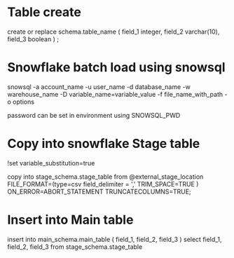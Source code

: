 # Table create
 create or replace schema.table_name
 (
 field_1 integer, 
 field_2 varchar(10),
 field_3 boolean
 ) ;

# Snowflake batch load using snowsql

snowsql -a account_name -u user_name -d database_name -w warehouse_name -D variable_name=variable_value -f file_name_with_path -o options

password can be set in environment using SNOWSQL_PWD

# Copy into snowflake Stage table
!set variable_substitution=true

copy into stage_schema.stage_table
from @external_stage_location
FILE_FORMAT=(type=csv field_delimiter = ',' TRIM_SPACE=TRUE ) ON_ERROR=ABORT_STATEMENT TRUNCATECOLUMNS=TRUE;

# Insert into Main table

insert into main_schema.main_table
(
field_1,
field_2,
field_3
)
select
field_1,
field_2,
field_3
from stage_schema.stage_table
